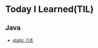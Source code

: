 # Today I Learned(TIL) 

## Java
* [static 기초](https://github.com/nuseehr/TIL/JAVA/static-basic.md)
